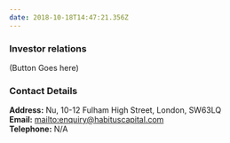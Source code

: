 ```yaml
---
date: 2018-10-18T14:47:21.356Z
---
```

### Investor relations

(Button Goes here)

### Contact Details

**Address:** Nu, 10-12 Fulham High Street, London, SW63LQ <br/>
**Email:** <mailto:enquiry@habituscapital.com> <br/>
**Telephone:** N/A

